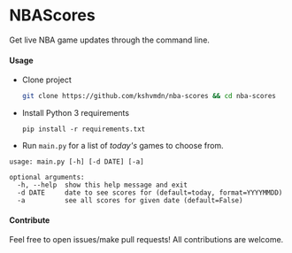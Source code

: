 # NBAScores
Get live NBA game updates through the command line.
#### Usage
+ Clone project

  ```sh
  git clone https://github.com/kshvmdn/nba-scores && cd nba-scores
  ```

+ Install Python 3 requirements

  ```
  pip install -r requirements.txt
  ```

+ Run `main.py` for a list of *today's* games to choose from.

```
usage: main.py [-h] [-d DATE] [-a]

optional arguments:
  -h, --help  show this help message and exit
  -d DATE     date to see scores for (default=today, format=YYYYMMDD)
  -a          see all scores for given date (default=False)
```

#### Contribute
Feel free to open issues/make pull requests! All contributions are welcome.
